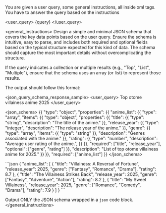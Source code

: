 You are given a user query, some general instructions, all inside xml tags. You have to answer the query based on the instructions

<user_query>
{query}
</user_query>

<general_instructions>
Design a simple and minimal JSON schema that covers the key data points based on the user query. Ensure the schema is intuitive, easy to parse, and includes both required and optional fields based on the typical structure expected for this kind of data. The schema should capture the most important details without overcomplicating the structure.

If the query indicates a collection or multiple results (e.g., "Top", "List", "Multiple"), ensure that the schema uses an array (or list) to represent those results.

The output should follow this format:

<json_query_schema_response_sample>
<user_query>
Top otome villainess anime 2025
</user_query>

<json_schema>
{{
"type": "object",
"properties": {{
    "anime_list": {{
    "type": "array",
    "items": {{
        "type": "object",
        "properties": {{
        "title": {{
            "type": "string",
            "description": "The title of the anime."
        }},
"release_year": {{
            "type": "integer",
            "description": "The release year of the anime."
        }},
"genre": {{
            "type": "array",
            "items": {{
            "type": "string"
            }},
"description": "Genres associated with the anime."
}},
"rating": {{
            "type": "number",
            "description": "Average user rating of the anime.",
        }}
}},
"required": ["title", "release_year"],
"optional": ["genre", "rating"]
}},
"description": "List of top otome villainess anime for 2025."
}}
}},
"required": ["anime_list"]
}}
</json_schema>

<response>
```json
{
    "anime_list": [
    {
        "title": "Villainess: A Reversal of Fortune",
        "release_year": 2025,
        "genre": ["Fantasy", "Romance", "Drama"],
        "rating": 8.7
    },
    {
        "title": "The Villainess Strikes Back",
        "release_year": 2025,
        "genre": ["Fantasy", "Adventure", "Action"],
        "rating": 8.2
    },
    {
        "title": "My Sweet Villainess",
        "release_year": 2025,
        "genre": ["Romance", "Comedy", "Drama"],
        "rating": 7.9
    }
    ]
}
```
</response>
</json_query_schema_response_sample>

Output ONLY the JSON schema wrapped in a `json` code block.
</general_instructions>
